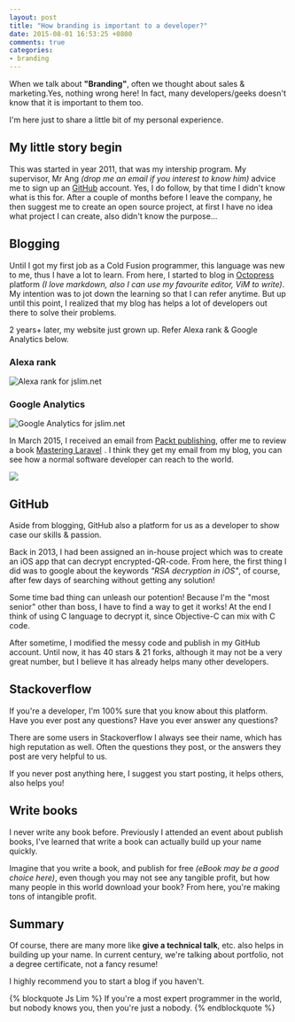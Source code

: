 ```yaml
---
layout: post
title: "How branding is important to a developer?"
date: 2015-08-01 16:53:25 +0800
comments: true
categories: 
- branding
---
```


When we talk about **"Branding"**, often we thought about sales & marketing.Yes, nothing wrong here! In fact, many developers/geeks doesn't know that it is important to them too.

I'm here just to share a little bit of my personal experience.

## My little story begin

This was started in year 2011, that was my intership program. My supervisor, Mr Ang _(drop me an email if you interest to know him)_ advice me to sign up an [GitHub](https://github.com) account.
Yes, I do follow, by that time I didn't know what is this for. After a couple of months before I leave the company, he then suggest me to create an open source project, at first I have no idea what project I can create, also didn't know the purpose...


## Blogging

Until I got my first job as a Cold Fusion programmer, this language was new to me, thus I have a lot to learn. From here, I started to blog in [Octopress](http://octopress.org/) platform _(I love markdown, also I can use my favourite editor, ViM to write)_.
My intention was to jot down the learning so that I can refer anytime. But up until this point, I realized that my blog has helps a lot of developers out there to solve their problems.

2 years+ later, my website just grown up. Refer Alexa rank & Google Analytics below.

### Alexa rank

![Alexa rank for jslim.net](http://jslim89.github.com/images/posts/2015-08-01-how-branding-is-important-to-a-developer/alexa.png)

### Google Analytics

![Google Analytics for jslim.net](http://jslim89.github.com/images/posts/2015-08-01-how-branding-is-important-to-a-developer/google-analytics.png)

In March 2015, I received an email from [Packt publishing](https://www.packtpub.com), offer me to review a book <a href="http://www.amazon.com/gp/product/1785285025/ref=as_li_tl?ie=UTF8&camp=1789&creative=9325&creativeASIN=1785285025&linkCode=as2&tag=jssi-20&linkId=RSMIDDEFUPXJ6IPB">Mastering Laravel</a><img src="http://ir-na.amazon-adsystem.com/e/ir?t=jssi-20&l=as2&o=1&a=1785285025" width="1" height="1" border="0" alt="" style="border:none !important; margin:0px !important;" />
. I think they get my email from my blog, you can see how a normal software developer can reach to the world.

<div class="text-center">
    <a href="http://www.amazon.com/gp/product/1785285025/ref=as_li_tl?ie=UTF8&camp=1789&creative=9325&creativeASIN=1785285025&linkCode=as2&tag=jssi-20&linkId=ROMYE4ZWZVJ5LGVK"><img border="0" src="http://ws-na.amazon-adsystem.com/widgets/q?_encoding=UTF8&ASIN=1785285025&Format=_SL110_&ID=AsinImage&MarketPlace=US&ServiceVersion=20070822&WS=1&tag=jssi-20" ></a><img src="http://ir-na.amazon-adsystem.com/e/ir?t=jssi-20&l=as2&o=1&a=1785285025" width="1" height="1" border="0" alt="" style="border:none !important; margin:0px !important;" />
</div>


## GitHub

Aside from blogging, GitHub also a platform for us as a developer to show case our skills & passion.

Back in 2013, I had been assigned an in-house project which was to create an iOS app that can decrypt encrypted-QR-code.
From here, the first thing I did was to google about the keywords _"RSA decryption in iOS"_, of course, after few days of searching without getting any solution!

Some time bad thing can unleash our potention! Because I'm the "most senior" other than boss, I have to find a way to get it works! At the end I think of using C language to decrypt it, since Objective-C can mix with C code.

After sometime, I modified the messy code and publish in my GitHub account. Until now, it has 40 stars & 21 forks, although it may not be a very great number, but I believe it has already helps many other developers.

## Stackoverflow

If you're a developer, I'm 100% sure that you know about this platform. Have you ever post any questions? Have you ever answer any questions?

There are some users in Stackoverflow I always see their name, which has high reputation as well. Often the questions they post, or the answers they post are very helpful to us.

If you never post anything here, I suggest you start posting, it helps others, also helps you!

## Write books

I never write any book before. Previously I attended an event about publish books, I've learned that write a book can actually build up your name quickly.

Imagine that you write a book, and publish for free _(eBook may be a good choice here)_, even though you may not see any tangible profit, but how many people in this world download your book? From here, you're making tons of intangible profit.

## Summary

Of course, there are many more like **give a technical talk**, etc. also helps in building up your name.
In current century, we're talking about portfolio, not a degree certificate, not a fancy resume!

I highly recommend you to start a blog if you haven't.

{% blockquote Js Lim %}
If you're a most expert programmer in the world, but nobody knows you, then you're just a nobody.
{% endblockquote %}
